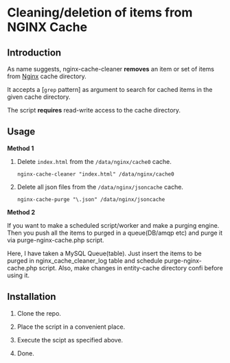 # Cleaning/deletion of items from NGINX Cache

## Introduction 

As name suggests, nginx-cache-cleaner **removes** an item or set of items from
[Nginx](http://nginx.org) cache directory.

It accepts a
[`grep` pattern]
as argument to search for cached items in the given cache directory.

The script **requires** read-write access to the cache
directory.

## Usage

**Method 1**

 1. Delete `index.html` from the `/data/nginx/cache0` cache.
 
        nginx-cache-cleaner "index.html" /data/nginx/cache0
    
 2. Delete all json files from the `/data/nginx/jsoncache` cache.
 
        nginx-cache-purge "\.json" /data/nginx/jsoncache 


**Method 2**

If you want to make a scheduled script/worker and make a purging engine. Then you push all the items to purged in a queue(DB/amqp etc) and purge it via purge-nginx-cache.php script.

Here, I have taken a MySQL Queue(table). Just insert the items to be purged in nginx_cache_cleaner_log table and schedule purge-nginx-cache.php script. Also, make changes in entity-cache directory confi before using it.

## Installation 

 1. Clone the repo.
    
 2. Place the script in a convenient place.

 3. Execute the scipt as specified above.
 
 4. Done.

